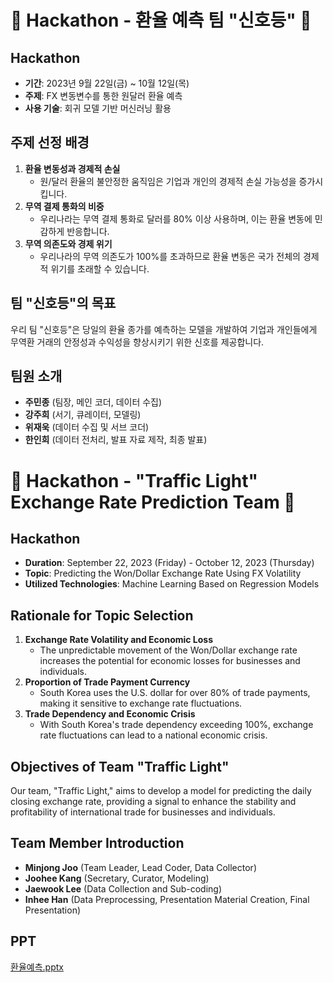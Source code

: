 # 🚀 Hackathon - 환율 예측 팀 "신호등" 🚀

## Hackathon

- **기간**: 2023년 9월 22일(금) ~ 10월 12일(목)
- **주제**: FX 변동변수를 통한 원달러 환율 예측
- **사용 기술**: 회귀 모델 기반 머신러닝 활용

## 주제 선정 배경
1. **환율 변동성과 경제적 손실**
   - 원/달러 환율의 불안정한 움직임은 기업과 개인의 경제적 손실 가능성을 증가시킵니다.
2. **무역 결제 통화의 비중**
   - 우리나라는 무역 결제 통화로 달러를 80% 이상 사용하며, 이는 환율 변동에 민감하게 반응합니다.
3. **무역 의존도와 경제 위기**
   - 우리나라의 무역 의존도가 100%를 초과하므로 환율 변동은 국가 전체의 경제적 위기를 초래할 수 있습니다.


## 팀 "신호등"의 목표

우리 팀 "신호등"은 당일의 환율 종가를 예측하는 모델을 개발하여 기업과 개인들에게 무역환 거래의 안정성과 수익성을 향상시키기 위한 신호를 제공합니다.

## 팀원 소개

- **주민종** (팀장, 메인 코더, 데이터 수집)
- **강주희** (서기, 큐레이터, 모델링)
- **위재욱** (데이터 수집 및 서브 코더)
- **한인희** (데이터 전처리, 발표 자료 제작, 최종 발표)






</div>

# 🚀 Hackathon - "Traffic Light" Exchange Rate Prediction Team 🚀

## Hackathon

- **Duration**: September 22, 2023 (Friday) - October 12, 2023 (Thursday)
- **Topic**: Predicting the Won/Dollar Exchange Rate Using FX Volatility
- **Utilized Technologies**: Machine Learning Based on Regression Models

## Rationale for Topic Selection

1. **Exchange Rate Volatility and Economic Loss**
   - The unpredictable movement of the Won/Dollar exchange rate increases the potential for economic losses for businesses and individuals.
2. **Proportion of Trade Payment Currency**
   - South Korea uses the U.S. dollar for over 80% of trade payments, making it sensitive to exchange rate fluctuations.
3. **Trade Dependency and Economic Crisis**
   - With South Korea's trade dependency exceeding 100%, exchange rate fluctuations can lead to a national economic crisis.

## Objectives of Team "Traffic Light"

Our team, "Traffic Light," aims to develop a model for predicting the daily closing exchange rate, providing a signal to enhance the stability and profitability of international trade for businesses and individuals.

## Team Member Introduction

- **Minjong Joo** (Team Leader, Lead Coder, Data Collector)
- **Joohee Kang** (Secretary, Curator, Modeling)
- **Jaewook Lee** (Data Collection and Sub-coding)
- **Inhee Han** (Data Preprocessing, Presentation Material Creation, Final Presentation)

</div>

## PPT
[환율예측.pptx](https://github.com/haninnisfree/Hackaton/files/13263420/default.pptx)



